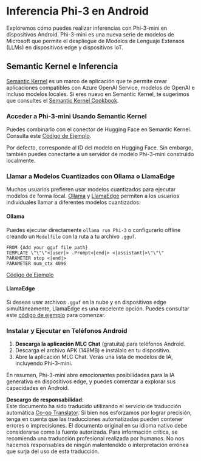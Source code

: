 <!--
CO_OP_TRANSLATOR_METADATA:
{
  "original_hash": "9481b07dda8f9715a5d1ff43fb27568b",
  "translation_date": "2025-03-27T07:05:09+00:00",
  "source_file": "md\\01.Introduction\\03\\Android_Inference.md",
  "language_code": "es"
}
-->
# **Inferencia Phi-3 en Android**

Exploremos cómo puedes realizar inferencias con Phi-3-mini en dispositivos Android. Phi-3-mini es una nueva serie de modelos de Microsoft que permite el despliegue de Modelos de Lenguaje Extensos (LLMs) en dispositivos edge y dispositivos IoT.

## Semantic Kernel e Inferencia

[Semantic Kernel](https://github.com/microsoft/semantic-kernel) es un marco de aplicación que te permite crear aplicaciones compatibles con Azure OpenAI Service, modelos de OpenAI e incluso modelos locales. Si eres nuevo en Semantic Kernel, te sugerimos que consultes el [Semantic Kernel Cookbook](https://github.com/microsoft/SemanticKernelCookBook?WT.mc_id=aiml-138114-kinfeylo).

### Acceder a Phi-3-mini Usando Semantic Kernel

Puedes combinarlo con el conector de Hugging Face en Semantic Kernel. Consulta este [Código de Ejemplo](https://github.com/Azure-Samples/Phi-3MiniSamples/tree/main/semantickernel?WT.mc_id=aiml-138114-kinfeylo).

Por defecto, corresponde al ID del modelo en Hugging Face. Sin embargo, también puedes conectarte a un servidor de modelo Phi-3-mini construido localmente.

### Llamar a Modelos Cuantizados con Ollama o LlamaEdge

Muchos usuarios prefieren usar modelos cuantizados para ejecutar modelos de forma local. [Ollama](https://ollama.com/) y [LlamaEdge](https://llamaedge.com) permiten a los usuarios individuales llamar a diferentes modelos cuantizados:

#### Ollama

Puedes ejecutar directamente `ollama run Phi-3` o configurarlo offline creando un `Modelfile` con la ruta a tu archivo `.gguf`.

```gguf
FROM {Add your gguf file path}
TEMPLATE \"\"\"<|user|> .Prompt<|end|> <|assistant|>\"\"\"
PARAMETER stop <|end|>
PARAMETER num_ctx 4096
```

[Código de Ejemplo](https://github.com/Azure-Samples/Phi-3MiniSamples/tree/main/ollama?WT.mc_id=aiml-138114-kinfeylo)

#### LlamaEdge

Si deseas usar archivos `.gguf` en la nube y en dispositivos edge simultáneamente, LlamaEdge es una excelente opción. Puedes consultar este [código de ejemplo](https://github.com/Azure-Samples/Phi-3MiniSamples/tree/main/wasm?WT.mc_id=aiml-138114-kinfeylo) para comenzar.

### Instalar y Ejecutar en Teléfonos Android

1. **Descarga la aplicación MLC Chat** (gratuita) para teléfonos Android.
2. Descarga el archivo APK (148MB) e instálalo en tu dispositivo.
3. Abre la aplicación MLC Chat. Verás una lista de modelos de IA, incluyendo Phi-3-mini.

En resumen, Phi-3-mini abre emocionantes posibilidades para la IA generativa en dispositivos edge, y puedes comenzar a explorar sus capacidades en Android.

**Descargo de responsabilidad**:  
Este documento ha sido traducido utilizando el servicio de traducción automática [Co-op Translator](https://github.com/Azure/co-op-translator). Si bien nos esforzamos por lograr precisión, tenga en cuenta que las traducciones automatizadas pueden contener errores o imprecisiones. El documento original en su idioma nativo debe considerarse como la fuente autorizada. Para información crítica, se recomienda una traducción profesional realizada por humanos. No nos hacemos responsables de ningún malentendido o interpretación errónea que surja del uso de esta traducción.